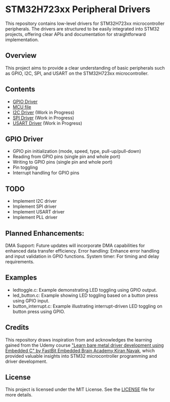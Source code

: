 # STM32H723xx Peripheral Drivers

This repository contains low-level drivers for STM32H723xx microcontroller peripherals. The drivers are structured to be easily integrated into STM32 projects, offering clear APIs and documentation for straightforward implementation.

## Overview

This project aims to provide a clear understanding of basic peripherals such as GPIO, I2C, SPI, and USART on the STM32H723xx microcontroller.

## Contents

- [GPIO Driver](./driver/Inc/stm32h723xx_gpio_driver.h)
- [MCU file](./driver/Inc/stm32h723xx.h)
- [I2C Driver](./driver/Inc/stm32h723xx_i2c_driver.h) (Work in Progress)
- [SPI Driver](./driver/Inc/stm32h723xx_spi_driver.h) (Work in Progress)
- [USART Driver](./driver/Inc/stm32h723xx_usart_driver.h) (Work in Progress)

## GPIO Driver

- GPIO pin initialization (mode, speed, type, pull-up/pull-down)
- Reading from GPIO pins (single pin and whole port)
- Writing to GPIO pins (single pin and whole port)
- Pin toggling
- Interrupt handling for GPIO pins

## TODO

- Implement I2C driver
- Implement SPI driver
- Implement USART driver
- Implement PLL driver

## Planned Enhancements:
DMA Support: Future updates will incorporate DMA capabilities for enhanced data transfer efficiency.
Error handling: Enhance error handling and input validation in GPIO functions.
System timer: For timing and delay requirements.

## Examples
- ledtoggle.c: Example demonstrating LED toggling using GPIO output.
- led_button.c: Example showing LED toggling based on a button press using GPIO input.
- button_interrupt.c: Example illustrating interrupt-driven LED toggling on button press using GPIO.

## Credits

This repository draws inspiration from and acknowledges the learning gained from the Udemy course ["Learn bare metal driver development using Embedded C" by FastBit Embedded Brain Academy,Kiran Nayak](https://www.udemy.com/share/1013Ng3@VABkCc6GwTbk57b8SRY2AJWhxvYKb2aLY6O6tfoBFEM3sCUwh_wwuI8bjuvegg59WA==/), which provided valuable insights into STM32 microcontroller programming and driver development.

## License

This project is licensed under the MIT License. See the [LICENSE](./LICENSE) file for more details.
